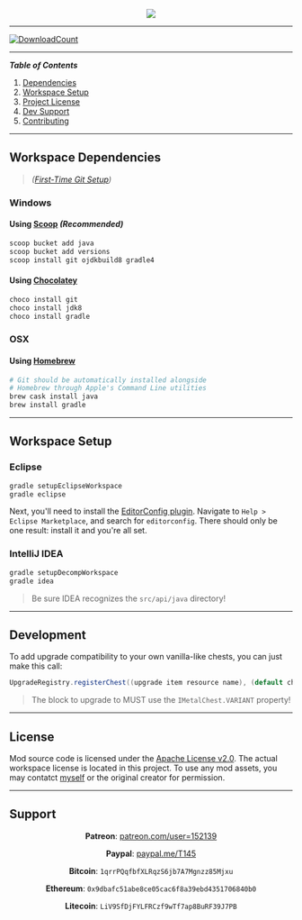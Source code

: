 <p align="center"><img src="https://i.imgur.com/Vsj2cT2.png"/></p>

***

[![DownloadCount](http://cf.way2muchnoise.eu/full_metalchests_downloads.svg)](https://minecraft.curseforge.com/projects/metalchests)

---
**_Table of Contents_**

1. [Dependencies](https://github.com/T145/metalchests#dependencies)
2. [Workspace Setup](https://github.com/T145/metalchests#workspace-setup)
3. [Project License](https://github.com/T145/metalchests#license)
4. [Dev Support](https://github.com/T145/metalchests#support)
5. [Contributing](https://github.com/T145/metalchests/blob/master/.github/CONTRIBUTING.md)

---

## Workspace Dependencies

> *([First-Time Git Setup](https://git-scm.com/book/en/v2/Getting-Started-First-Time-Git-Setup))*

### Windows

#### Using [Scoop](https://github.com/lukesampson/scoop/blob/master/README.md) *(Recommended)*
```bash
scoop bucket add java
scoop bucket add versions
scoop install git ojdkbuild8 gradle4
```

#### Using [Chocolatey](https://chocolatey.org/install)
```bash
choco install git
choco install jdk8
choco install gradle
```

### OSX

#### Using [Homebrew](https://brew.sh/)
```bash
# Git should be automatically installed alongside
# Homebrew through Apple's Command Line utilities
brew cask install java
brew install gradle
```

---

## Workspace Setup

### Eclipse
```bash
gradle setupEclipseWorkspace
gradle eclipse
```

Next, you'll need to install the [EditorConfig plugin](https://github.com/ncjones/editorconfig-eclipse#readme).
Navigate to `Help > Eclipse Marketplace`, and search for `editorconfig`.
There should only be one result: install it and you're all set.

### IntelliJ IDEA

```bash
gradle setupDecompWorkspace
gradle idea
```
> Be sure IDEA recognizes the `src/api/java` directory!

---

## Development

To add upgrade compatibility to your own vanilla-like chests, you can just make this call:
```java
UpgradeRegistry.registerChest((upgrade item resource name), (default chest tile entity class), (block of desired upgrade));
```
> The block to upgrade to MUST use the `IMetalChest.VARIANT` property!

---

## License

Mod source code is licensed under the [Apache License v2.0](http://www.apache.org/licenses/LICENSE-2.0).
The actual workspace license is located in this project.
To use any mod assets, you may contatct [myself](https://github.com/T145) or the original creator for permission.

---

## Support

<div align="center">

**Patreon**: [patreon.com/user=152139](https://www.patreon.com/user?u=152139)
</div>

<div align="center">

**Paypal**: [paypal.me/T145](https://www.paypal.me/T145)
</div>

<div align="center">

**Bitcoin**: `1qrrPQqfbfXLRqzS6jb7A7Mgnzz85Mjxu`
</div>

<div align="center">

**Ethereum**: `0x9dbafc51abe8ce05cac6f8a39ebd4351706840b0`
</div>

<div align="center">

**Litecoin**: `LiV9SfDjFYLFRCzf9wTf7ap8BuRF39J7PB`
</div>
